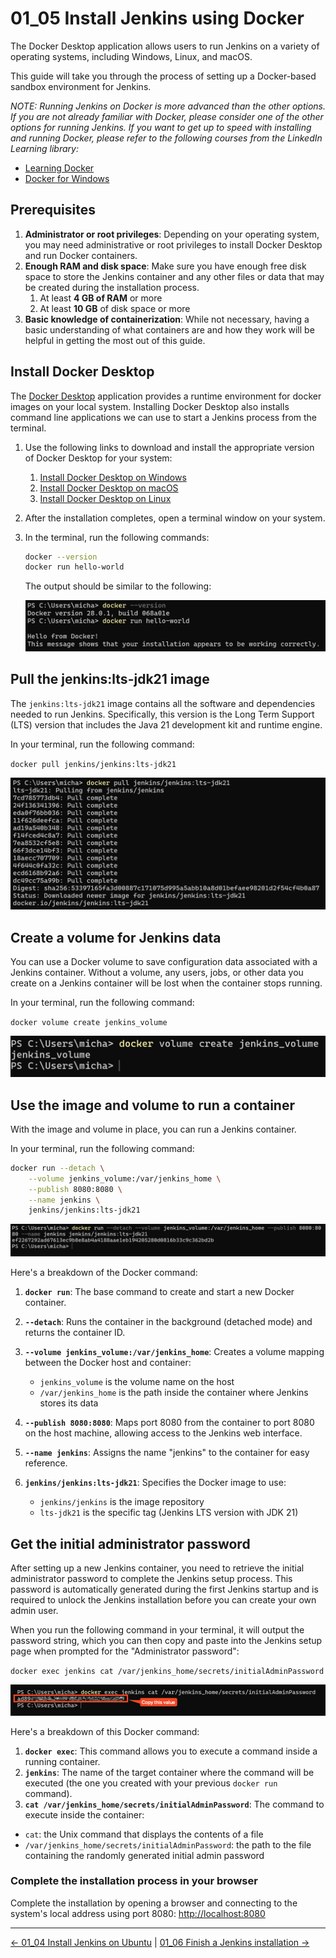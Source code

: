# 01_05 Install Jenkins using Docker

The Docker Desktop application allows users to run Jenkins on a variety of operating systems, including Windows, Linux, and macOS.

This guide will take you through the process of setting up a Docker-based sandbox environment for Jenkins.

*NOTE: Running Jenkins on Docker is more advanced than the other options.  If you are not already familiar with Docker, please consider one of the other options for running Jenkins.  If you want to get up to speed with installing and running Docker, please refer to the following courses from the LinkedIn Learning library:*

- [Learning Docker](https://www.linkedin.com/learning/learning-docker-17236240/install-docker-on-windows-with-docker-desktop)
- [Docker for Windows](https://www.linkedin.com/learning/docker-for-windows/why-you-need-docker-containers)

## **Prerequisites**

1. **Administrator or root privileges**: Depending on your operating system, you may need administrative or root privileges to install Docker Desktop and run Docker containers.
2. **Enough RAM and disk space**: Make sure you have enough free disk space to store the Jenkins container and any other files or data that may be created during the installation process.
   1. At least **4 GB of RAM** or more
   2. At least **10 GB** of disk space or more
3. **Basic knowledge of containerization**: While not necessary, having a basic understanding of what containers are and how they work will be helpful in getting the most out of this guide.

## **Install Docker Desktop**

The [Docker Desktop](https://docs.docker.com/desktop/) application provides a runtime environment for docker images on your local system.  Installing Docker Desktop also installs command line applications we can use to start a Jenkins process from the terminal.

1. Use the following links to download and install the appropriate version of Docker Desktop for your system:
   1. [Install Docker Desktop on Windows](https://docs.docker.com/desktop/setup/install/windows-install/)
   2. [Install Docker Desktop on macOS](https://docs.docker.com/desktop/setup/install/mac-install/)
   3. [Install Docker Desktop on Linux](https://docs.docker.com/desktop/setup/install/linux/)
2. After the installation completes, open a terminal window on your system.
3. In the terminal, run the following commands:

   ```bash
   docker --version
   docker run hello-world
   ```

   The output should be similar to the following:

   ![Docker Version Check](images/01_05_install_jenkins_using_docker-install-docker-03.png)

## Pull the jenkins:lts-jdk21 image

The `jenkins:lts-jdk21` image contains all the software and dependencies needed to run Jenkins.  Specifically, this version is the Long Term Support (LTS) version that includes the Java 21 development kit and runtime engine.

In your terminal, run the following command:

`docker pull jenkins/jenkins:lts-jdk21`

![Pull Jenkins Image](images/01_05_install_jenkins_using_docker-pull-01.png)

## Create a volume for Jenkins data

You can use a Docker volume to save configuration data associated with a Jenkins container.  Without a volume, any users, jobs, or other data you create on a Jenkins container will be lost when the container stops running.

In your terminal, run the following command:

`docker volume create jenkins_volume`

![Create Jenkins Volume](images/01_05_install_jenkins_using_docker-volume-01.png)

## Use the image and volume to run a container

With the image and volume in place, you can run a Jenkins container.

In your terminal, run the following command:

```bash
docker run --detach \
    --volume jenkins_volume:/var/jenkins_home \
    --publish 8080:8080 \
    --name jenkins \
    jenkins/jenkins:lts-jdk21
```

![Run Jenkins Container](images/01_05_install_jenkins_using_docker-run-01.png)

Here's a breakdown of the Docker command:

1. **`docker run`**: The base command to create and start a new Docker container.

2. **`--detach`**: Runs the container in the background (detached mode) and returns the container ID.

3. **`--volume jenkins_volume:/var/jenkins_home`**: Creates a volume mapping between the Docker host and container:

   - `jenkins_volume` is the volume name on the host
   - `/var/jenkins_home` is the path inside the container where Jenkins stores its data

4. **`--publish 8080:8080`**: Maps port 8080 from the container to port 8080 on the host machine, allowing access to the Jenkins web interface.

5. **`--name jenkins`**: Assigns the name "jenkins" to the container for easy reference.

6. **`jenkins/jenkins:lts-jdk21`**: Specifies the Docker image to use:

   - `jenkins/jenkins` is the image repository
   - `lts-jdk21` is the specific tag (Jenkins LTS version with JDK 21\)

## Get the initial administrator password

After setting up a new Jenkins container, you need to retrieve the initial administrator password to complete the Jenkins setup process. This password is automatically generated during the first Jenkins startup and is required to unlock the Jenkins installation before you can create your own admin user.

When you run the following command in your terminal, it will output the password string, which you can then copy and paste into the Jenkins setup page when prompted for the "Administrator password":

`docker exec jenkins cat /var/jenkins_home/secrets/initialAdminPassword`

![Get Initial Admin Password](images/01_05_install_jenkins_using_docker-password-01.png)

Here's a breakdown of this Docker command:

1. **`docker exec`**: This command allows you to execute a command inside a running container.
2. **`jenkins`**: The name of the target container where the command will be executed (the one you created with your previous `docker run` command).
3. **`cat /var/jenkins_home/secrets/initialAdminPassword`**: The command to execute inside the container:

- `cat`: the Unix command that displays the contents of a file
- `/var/jenkins_home/secrets/initialAdminPassword`: the path to the file containing the randomly generated initial admin password

### Complete the installation process in your browser

Complete the installation by opening a browser and connecting to the system's local address using port 8080:  [http://localhost:8080](http://localhost:8080)

<!-- FooterStart -->
---
[← 01_04 Install Jenkins on Ubuntu](../01_04_install_jenkins_on_ubuntu/README.md) | [01_06 Finish a Jenkins installation →](../01_06_finish_a_jenkins_installation/README.md)
<!-- FooterEnd -->
